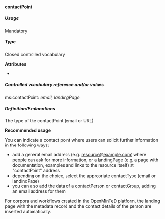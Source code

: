 #### contactPoint

##### Usage

Mandatory

##### Type

Closed controlled vocabulary

**Attributes**

-

##### Controlled vocabulary reference and/or values

ms:contactPoint: _email, landingPage_

##### Definition/Explanations

The type of the contactPoint \(email or URL\)

**Recommended usage**

You can indicate a contact point where users can solicit further information in the following ways:

* add a general email address \(e.g. resource@example.com\) where people can ask for more information, or a landingPage \(e.g. a page with documentation, examples and links to the resource itself\) at "contactPoint" address
* depending on the choice, select the appropriate contactType \(email or landingPage\)
* you can also add the data of a contactPerson or contactGroup, adding an email address for them

For corpora and workflows created in the OpenMinTeD platform, the landing page with the metadata record and the contact details of the person are inserted automatically.


